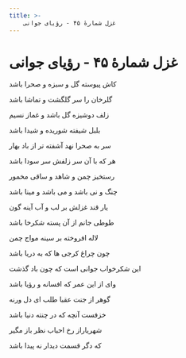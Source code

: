 ```yaml
---
title: >-
    غزل شمارهٔ ۴۵ - رؤیای جوانی
---
```

# غزل شمارهٔ ۴۵ - رؤیای جوانی

<div class="b" id="bn1"><div class="m1"><p>کاش پیوسته گل و سبزه و صحرا باشد</p></div>
<div class="m2"><p>گلرخان را سر گلگشت و تماشا باشد</p></div></div>
<div class="b" id="bn2"><div class="m1"><p>زلف دوشیزه گل باشد و غماز نسیم</p></div>
<div class="m2"><p>بلبل شیفته شوریده و شیدا باشد</p></div></div>
<div class="b" id="bn3"><div class="m1"><p>سر به صحرا نهد آشفته تر از باد بهار</p></div>
<div class="m2"><p>هر که با آن سر زلفش سر سودا باشد</p></div></div>
<div class="b" id="bn4"><div class="m1"><p>رستخیز چمن و شاهد و ساقی مخمور</p></div>
<div class="m2"><p>چنگ و نی باشد و می باشد و مینا باشد</p></div></div>
<div class="b" id="bn5"><div class="m1"><p>یار قند غزلش بر لب و آب آینه گون</p></div>
<div class="m2"><p>طوطی جانم از آن پسته شکرخا باشد</p></div></div>
<div class="b" id="bn6"><div class="m1"><p>لاله افروخته بر سینه مواج چمن</p></div>
<div class="m2"><p>چون چراغ کرجی ها که به دریا باشد</p></div></div>
<div class="b" id="bn7"><div class="m1"><p>این شکرخواب جوانی است که چون باد گذشت</p></div>
<div class="m2"><p>وای از این عمر که افسانه و رؤیا باشد</p></div></div>
<div class="b" id="bn8"><div class="m1"><p>گوهر از جنت عقبا طلب ای دل ورنه</p></div>
<div class="m2"><p>خزفست آنچه که در چنته دنیا باشد</p></div></div>
<div class="b" id="bn9"><div class="m1"><p>شهریاراز رخ احباب نظر باز مگیر</p></div>
<div class="m2"><p>که دگر قسمت دیدار نه پیدا باشد</p></div></div>
